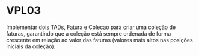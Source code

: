 # VPL03
Implementar dois TADs, Fatura e Colecao para criar uma coleção de faturas, garantindo que a coleção está sempre ordenada de forma crescente em relação ao valor das faturas (valores mais altos nas posições iniciais da coleção).
